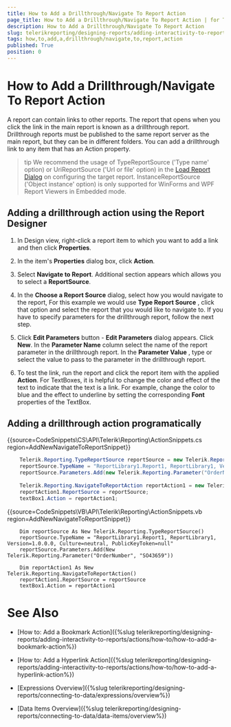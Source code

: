 ```yaml
---
title: How to Add a Drillthrough/Navigate To Report Action
page_title: How to Add a Drillthrough/Navigate To Report Action | for Telerik Reporting Documentation
description: How to Add a Drillthrough/Navigate To Report Action
slug: telerikreporting/designing-reports/adding-interactivity-to-reports/actions/how-to/how-to-add-a-drillthrough-navigate-to-report-action
tags: how,to,add,a,drillthrough/navigate,to,report,action
published: True
position: 0
---
```


# How to Add a Drillthrough/Navigate To Report Action

A report can contain links to other reports. The report that opens when you click the link in the main report         is known as a drillthrough report. Drillthrough reports must be published to the same report server as the main         report, but they can be in different folders. You can add a drillthrough link to any item that has an Action property.       

>tip We recommend the usage of TypeReportSource ('Type name' option) or UriReportSource ('Url or file' option) in the [Load Report Dialog](../../../report-designer-tools/desktop-designers/tools/load-report-dialog) on configuring the target report. InstanceReportSource ('Object instance' option) is only supported for WinForms and WPF Report Viewers in Embedded mode.         


## Adding a drillthrough action using the Report Designer

1. In Design view, right-click a report item to which you want to add a link and then click __Properties__.             

1. In the item's __Properties__ dialog box, click __Action__.             

1. Select __Navigate to Report__. Additional section appears which allows you to select a __ReportSource__.             

1. In the __Choose a Report Source__ dialog, select how you would navigate to the report, For               this example we would use __Type Report Source__ , click that option and select the report that you would like to navigate to. If you have to specify parameters for the drillthrough report, follow the next step.

1. Click __Edit Parameters__ button - __Edit Parameters__ dialog appears. Click __New__. In the __Parameter Name__ column select the name of the report parameter in the drillthrough report. In the __Parameter Value__ , type or select the value to pass to the parameter in the drillthrough report.             

1. To test the link, run the report and click the report item with the applied __Action__. For TextBoxes, it is helpful to change the color and effect of the text to indicate that the text is a link. For example, change the color to blue and the effect to underline by setting the corresponding __Font__ properties of the TextBox.             

## Adding a drillthrough action programatically

{{source=CodeSnippets\CS\API\Telerik\Reporting\ActionSnippets.cs region=AddNewNavigateToReportSnippet}}
````C#
	Telerik.Reporting.TypeReportSource reportSource = new Telerik.Reporting.TypeReportSource();
	reportSource.TypeName = "ReportLibrary1.Report1, ReportLibrary1, Version=1.0.0.0, Culture=neutral, PublicKeyToken=null";
	reportSource.Parameters.Add(new Telerik.Reporting.Parameter("OrderNumber", "SO43659"));
	
	Telerik.Reporting.NavigateToReportAction reportAction1 = new Telerik.Reporting.NavigateToReportAction();
	reportAction1.ReportSource = reportSource;
	textBox1.Action = reportAction1;
````
{{source=CodeSnippets\VB\API\Telerik\Reporting\ActionSnippets.vb region=AddNewNavigateToReportSnippet}}
````VB
	Dim reportSource As New Telerik.Reporting.TypeReportSource()
	reportSource.TypeName = "ReportLibrary1.Report1, ReportLibrary1, Version=1.0.0.0, Culture=neutral, PublicKeyToken=null"
	reportSource.Parameters.Add(New Telerik.Reporting.Parameter("OrderNumber", "SO43659"))
	
	Dim reportAction1 As New Telerik.Reporting.NavigateToReportAction()
	reportAction1.ReportSource = reportSource
	textBox1.Action = reportAction1
````

# See Also

 * [How to: Add a Bookmark Action]({%slug telerikreporting/designing-reports/adding-interactivity-to-reports/actions/how-to/how-to-add-a-bookmark-action%})

 * [How to: Add a Hyperlink Action]({%slug telerikreporting/designing-reports/adding-interactivity-to-reports/actions/how-to/how-to-add-a-hyperlink-action%})
 
 * [Expressions Overview]({%slug telerikreporting/designing-reports/connecting-to-data/expressions/overview%})
 
 * [Data Items Overview]({%slug telerikreporting/designing-reports/connecting-to-data/data-items/overview%})


